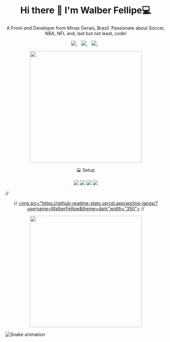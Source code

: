 <h1 align='center'>
  Hi there 👋 I'm Walber Fellipe💻
</h1>

<p align='center'>
  A Front-end Developer from Minas Gerais, Brazil.
 Passionate about Soccer, NBA, NFL and, last but not least, code!
</p>



<p align='center'>
 
  <a href="https://www.linkedin.com/in/walber-fellipe-579549165" target="_blank">
    <img src="https://img.shields.io/badge/linkedin-%230077B5.svg?&style=for-the-badge&logo=linkedin&logoColor=white" />
  </a>&nbsp;&nbsp;
  
  <a href="https://www.instagram.com/walber_fellipe/" target="_blank">
    <img src="https://img.shields.io/badge/instagram-%23E4405F.svg?&style=for-the-badge&logo=instagram&logoColor=white" />        
  </a>&nbsp;&nbsp;
  
  <a href="https://walberfellipe.github.io/" target="_blank">
  <img src="https://img.shields.io/website?down_color=BLUE&down_message=ONLINE&style=for-the-badge&up_color=GREEN&up_message=PORTFOLIO&url=https%3A%2F%2Fwalberfellipe.github.io%2F" />
  </a>&nbsp;&nbsp;
</p>

<p align='center'>
  <a href="#"><img src="https://github-readme-stats.vercel.app/api?username=walberfellipe&show_icons=true&count_private=true&theme=dark" width="350"></a>
</p>

<p align='center'>
  💻 Setup<br/><br/>
  <img src="https://img.shields.io/badge/windows-%230078D6.svg?&style=for-the-badge&logo=windows&logoColor=white" />
  <img src="https://img.shields.io/badge/intel-core%20i5%2010th-%230071C5.svg?&style=for-the-badge&logo=intel&logoColor=white" />
  <img src="https://img.shields.io/badge/RAM-8GB-%230071C5.svg?&style=for-the-badge&logoColor=white" />
  <img src="https://img.shields.io/badge/nvidia-gtx%201660SUPER-%2376B900.svg?&style=for-the-badge&logo=nvidia&logoColor=white" />
</p>

// <p align='center'>
// <a href='#'> <img src="https://github-readme-stats.vercel.app/api/top-langs/?username=WalberFellipe&theme=dark"width="350"></a>
//  </p>
  
 <p align='center'>
<a href='#'> <img src="https://github-readme-streak-stats.herokuapp.com/?user=WalberFellipe&theme=dark"width="350"></a>
</p>


<p align='center'>
<Open to work 😄
</p>

![Snake animation](https://github.com/WalberFellipe/WalberFellipe/blob/output/github-contribution-grid-snake.svg)

<!--
**WalberFellipe/WalberFellipe** is a ✨ _special_ ✨ repository because its `README.md` (this file) appears on your GitHub profile.
